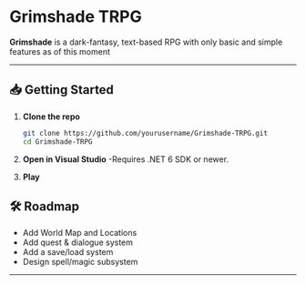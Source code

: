 # Grimshade TRPG

**Grimshade** is a dark-fantasy, text-based RPG with only basic and simple features as of this moment

---
## 📥 Getting Started

1. **Clone the repo**  
   ```bash
   git clone https://github.com/yourusername/Grimshade-TRPG.git
   cd Grimshade-TRPG
2. **Open in Visual Studio**
  -Requires .NET 6 SDK or newer.

4. **Play**

## 🛠 Roadmap

 - Add World Map and Locations
 - Add quest & dialogue system
 - Add a save/load system
 - Design spell/magic subsystem

---
   
